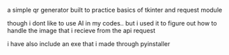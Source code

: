 a simple qr generator 
built to practice basics of tkinter and request module

though i dont like to use AI in my codes.. but i used it to figure out how to handle the image that i recieve from the api request 

i have also include an exe that i made through pyinstaller

